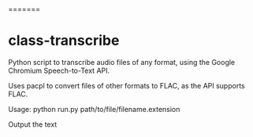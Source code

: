 =======
# class-transcribe

Python script to transcribe audio files of any format, using the Google Chromium Speech-to-Text API.

Uses pacpl to convert files of other formats to FLAC, as the API supports FLAC.

Usage: python run.py path/to/file/filename.extension

Output the text

